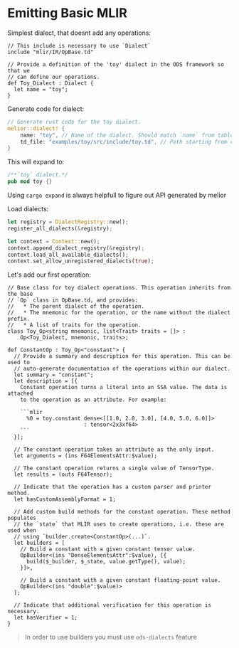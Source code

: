 # Emitting Basic MLIR

Simplest dialect, that doesnt add any operations:
```tablegen
// This include is necessary to use `Dialect`
include "mlir/IR/OpBase.td"

// Provide a definition of the 'toy' dialect in the ODS framework so that we
// can define our operations.
def Toy_Dialect : Dialect {
  let name = "toy";
}
```

Generate code for dialect:
```rust
// Generate rust code for the toy dialect.
melior::dialect! {
    name: "toy", // Name of the dialect. Should match `name` from tablegen file
    td_file: "examples/toy/src/include/toy.td", // Path starting from crate root (where `Cargo.toml` is located)
}
```
This will expand to:
```rust
/**`toy` dialect.*/
pub mod toy {}
```
Using `cargo expand` is always helpfull to figure out API generated by melior

Load dialects:
```rust
let registry = DialectRegistry::new();
register_all_dialects(&registry);

let context = Context::new();
context.append_dialect_registry(&registry);
context.load_all_available_dialects();
context.set_allow_unregistered_dialects(true);
```

Let's add our first operation:
```tablegen
// Base class for toy dialect operations. This operation inherits from the base
// `Op` class in OpBase.td, and provides:
//   * The parent dialect of the operation.
//   * The mnemonic for the operation, or the name without the dialect prefix.
//   * A list of traits for the operation.
class Toy_Op<string mnemonic, list<Trait> traits = []> :
    Op<Toy_Dialect, mnemonic, traits>;

def ConstantOp : Toy_Op<"constant"> {
  // Provide a summary and description for this operation. This can be used to
  // auto-generate documentation of the operations within our dialect.
  let summary = "constant";
  let description = [{
    Constant operation turns a literal into an SSA value. The data is attached
    to the operation as an attribute. For example:

    ```mlir
      %0 = toy.constant dense<[[1.0, 2.0, 3.0], [4.0, 5.0, 6.0]]>
                        : tensor<2x3xf64>
    ```
  }];

  // The constant operation takes an attribute as the only input.
  let arguments = (ins F64ElementsAttr:$value);

  // The constant operation returns a single value of TensorType.
  let results = (outs F64Tensor);

  // Indicate that the operation has a custom parser and printer method.
  let hasCustomAssemblyFormat = 1;

  // Add custom build methods for the constant operation. These method populates
  // the `state` that MLIR uses to create operations, i.e. these are used when
  // using `builder.create<ConstantOp>(...)`.
  let builders = [
    // Build a constant with a given constant tensor value.
    OpBuilder<(ins "DenseElementsAttr":$value), [{
      build($_builder, $_state, value.getType(), value);
    }]>,

    // Build a constant with a given constant floating-point value.
    OpBuilder<(ins "double":$value)>
  ];

  // Indicate that additional verification for this operation is necessary.
  let hasVerifier = 1;
}
```

> In order to use builders you must use `ods-dialects` feature
